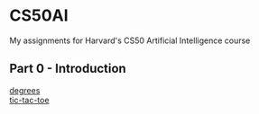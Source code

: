# CS50AI
My assignments for Harvard's CS50 Artificial Intelligence course

## Part 0 - Introduction

[degrees](https://cs50.harvard.edu/ai/2024/projects/0/degrees/)<br>
[tic-tac-toe](https://cs50.harvard.edu/ai/2024/projects/0/tictactoe/)<br>
